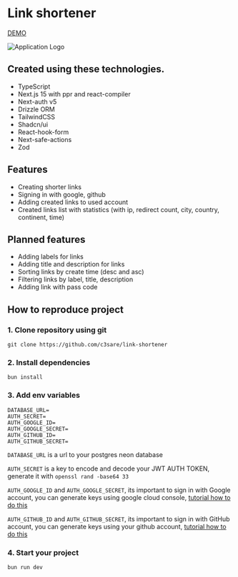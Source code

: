 # Link shortener
[DEMO](https://link-shortener-omega-ten.vercel.app/)

![Application Logo](https://github.com/c3sare/link-shortener/assets/80517943/826cc31e-8128-480a-bfc3-c5b3b4f2edee)

## Created using these technologies.

- TypeScript
- Next.js 15 with ppr and react-compiler
- Next-auth v5
- Drizzle ORM
- TailwindCSS
- Shadcn/ui
- React-hook-form
- Next-safe-actions
- Zod

## Features

- Creating shorter links
- Signing in with google, github
- Adding created links to used account
- Created links list with statistics (with ip, redirect count, city, country, continent, time)

## Planned features
- Adding labels for links
- Adding title and description for links
- Sorting links by create time (desc and asc)
- Filtering links by label, title, description
- Adding link with pass code

## How to reproduce project
### 1. Clone repository using git
   ```git clone https://github.com/c3sare/link-shortener```
### 2. Install dependencies
   ```bun install```
### 3. Add env variables
```
DATABASE_URL=
AUTH_SECRET=
AUTH_GOOGLE_ID=
AUTH_GOOGLE_SECRET=
AUTH_GITHUB_ID=
AUTH_GITHUB_SECRET=
```
```DATABASE_URL``` is a url to your postgres neon database

```AUTH_SECRET``` is a key to encode and decode your JWT AUTH TOKEN, generate it with ```openssl rand -base64 33```

```AUTH_GOOGLE_ID``` and ```AUTH_GOOGLE_SECRET```, its important to sign in with Google account, you can generate keys using google cloud console, [tutorial how to do this](https://youtu.be/OKMgyF5ezFs?si=2j5cEAy0B7D0wojU)

```AUTH_GITHUB_ID``` and ```AUTH_GITHUB_SECRET```, its important to sign in with GitHub account, you can generate keys using your github account, [tutorial how to do this](https://youtu.be/v2u8EDGFVpo?si=n__lvjOkKr_Gag52)

### 4. Start your project
```bun run dev```
